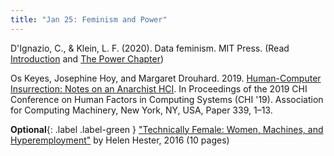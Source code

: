 ```yaml
---
title: "Jan 25: Feminism and Power"
---
```



D'Ignazio, C., & Klein, L. F. (2020). Data feminism. MIT Press. (Read [Introduction](https://mitpressonpubpub.mitpress.mit.edu/pub/dgv16l22/release/6) and [The Power Chapter](https://mitpressonpubpub.mitpress.mit.edu/pub/7ruegkt6/release/4))

Os Keyes, Josephine Hoy, and Margaret Drouhard. 2019. [Human-Computer Insurrection: Notes on an Anarchist HCI](https://ironholds.org/resources/papers/anarchist_hci.pdf). In Proceedings of the 2019 CHI Conference on Human Factors in Computing Systems (CHI '19). Association for Computing Machinery, New York, NY, USA, Paper 339, 1–13.

**Optional**{: .label .label-green } ["Technically Female: Women, Machines, and Hyperemployment"](http://salvage.zone/in-print/technically-female-women-machines-and-hyperemployment/) by Helen Hester, 2016 (10 pages)
